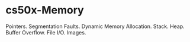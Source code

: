 # cs50x-Memory
Pointers. Segmentation Faults. Dynamic Memory Allocation. Stack. Heap. Buffer Overflow. File I/O. Images.
